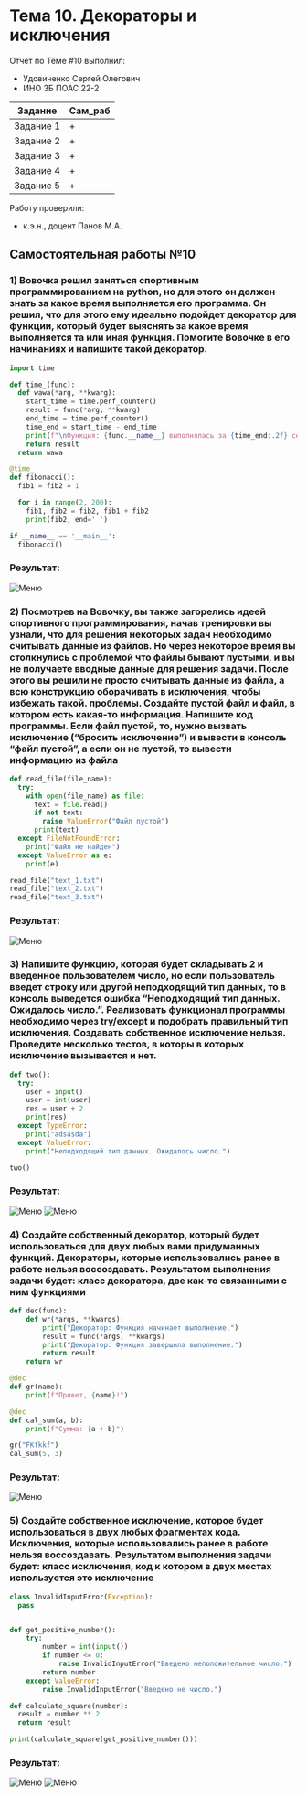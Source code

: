 # Тема 10. Декораторы и исключения
Отчет по Теме #10 выполнил:
- Удовиченко Сергей Олегович
- ИНО ЗБ ПОАС 22-2

| Задание | Сам_раб |
| ------ | ------ |
| Задание 1 | + |
| Задание 2 | + |
| Задание 3 | + |
| Задание 4 | + |
| Задание 5 | + |

Работу проверили:
- к.э.н., доцент Панов М.А.
## Самостоятельная работы №10

### 1) Вовочка решил заняться спортивным программированием на python, но для этого он должен знать за какое время выполняется его программа. Он решил, что для этого ему идеально подойдет декоратор для функции, который будет выяснять за какое время выполняется та или иная функция. Помогите Вовочке в его начинаниях и напишите такой декоратор.

```python
import time

def time_(func):
  def wawa(*arg, **kwarg):
    start_time = time.perf_counter()
    result = func(*arg, **kwarg)
    end_time = time.perf_counter()
    time_end = start_time - end_time
    print(f"\nФункция: {func.__name__} выполнялась за {time_end:.2f} секунд.")
    return result
  return wawa

@time_
def fibonacci():
  fib1 = fib2 = 1

  for i in range(2, 200):
    fib1, fib2 = fib2, fib1 + fib2
    print(fib2, end=' ')

if __name__ == '__main__':
  fibonacci()
```
### Результат:
  ![Меню](https://github.com/SergUdav/PI/blob/LR10/pic/1.png)

### 2) Посмотрев на Вовочку, вы также загорелись идеей спортивного программирования, начав тренировки вы узнали, что для решения некоторых задач необходимо считывать данные из файлов. Но через некоторое время вы столкнулись с проблемой что файлы бывают пустыми, и вы не получаете вводные данные для решения задачи. После этого вы решили не просто считывать данные из файла, а всю конструкцию оборачивать в исключения, чтобы избежать такой. проблемы. Создайте пустой файл и файл, в котором есть какая-то информация. Напишите код программы. Если файл пустой, то, нужно вызвать исключение (“бросить исключение”) и вывести в консоль “файл пустой”, а если он не пустой, то вывести информацию из файла

```python
def read_file(file_name):
  try:
    with open(file_name) as file:
      text = file.read()
      if not text:
        raise ValueError("Файл пустой")
      print(text)
  except FileNotFoundError:
    print("Файл не найден")
  except ValueError as e:
    print(e)

read_file("text_1.txt")
read_file("text_2.txt")
read_file("text_3.txt")
```
### Результат:
  ![Меню](https://github.com/SergUdav/PI/blob/LR10/pic/2.png)

### 3) Напишите функцию, которая будет складывать 2 и введенное пользователем число, но если пользователь введет строку или другой неподходящий тип данных, то в консоль выведется ошибка “Неподходящий тип данных. Ожидалось число.”. Реализовать функционал программы необходимо через try/except и подобрать правильный тип исключения. Создавать собственное исключение нельзя. Проведите несколько тестов, в которы в которых исключение вызывается и нет.

```python
def two():
  try:
    user = input()
    user = int(user)
    res = user + 2
    print(res)
  except TypeError:
    print("adsasda")
  except ValueError:
    print("Неподходящий тип данных. Ожидалось число.")

two()
```
### Результат:
  ![Меню](https://github.com/SergUdav/PI/blob/LR10/pic/3.1.png)
  ![Меню](https://github.com/SergUdav/PI/blob/LR10/pic/3.2.png)

### 4) Создайте собственный декоратор, который будет использоваться для двух любых вами придуманных функций. Декораторы, которые использовались ранее в работе нельзя воссоздавать. Результатом выполнения задачи будет: класс декоратора, две как-то связанными с ним функциями

```python
def dec(func):
    def wr(*args, **kwargs):
        print("Декоратор: Функция начинает выполнение.")
        result = func(*args, **kwargs)
        print("Декоратор: Функция завершила выполнение.")
        return result
    return wr

@dec
def gr(name):
    print(f"Привет, {name}!")

@dec
def cal_sum(a, b):
    print(f"Сумма: {a + b}")

gr("FKfkkf")
cal_sum(5, 3)
```
### Результат:
  ![Меню](https://github.com/SergUdav/PI/blob/LR10/pic/4.png)

### 5) Создайте собственное исключение, которое будет использоваться в двух любых фрагментах кода. Исключения, которые использовались ранее в работе нельзя воссоздавать. Результатом выполнения задачи будет: класс исключения, код к котором в двух местах используется это исключение

```python
class InvalidInputError(Exception):
  pass


def get_positive_number():
    try:
        number = int(input())
        if number <= 0:
            raise InvalidInputError("Введено неположительное число.")
        return number
    except ValueError:
        raise InvalidInputError("Введено не число.")

def calculate_square(number):
  result = number ** 2
  return result

print(calculate_square(get_positive_number()))
```
### Результат:
  ![Меню](https://github.com/SergUdav/PI/blob/LR10/pic/5.1.png)
  ![Меню](https://github.com/SergUdav/PI/blob/LR10/pic/5.2.png)
